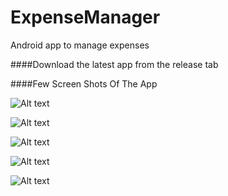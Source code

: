 # ExpenseManager
Android app to manage expenses

####Download the latest app from the release tab

####Few Screen Shots Of The App

![Alt text](https://github.com/raaghulr/ScreenShots/blob/master/em_new_expense.png)

![Alt text](https://github.com/raaghulr/ScreenShots/blob/master/em_today.png)

![Alt text](https://github.com/raaghulr/ScreenShots/blob/master/em_navigation.png)

![Alt text](https://github.com/raaghulr/ScreenShots/blob/master/em_week.png)

![Alt text](https://github.com/raaghulr/ScreenShots/blob/master/em_month_graph.png)
